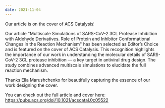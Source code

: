 ```yaml
---
date: 2021-11-04
---
```


Our article is on the cover of ACS Catalysis!

<!--more-->

Our article "Multiscale Simulations of SARS-CoV-2 3CL Protease Inhibition with Aldehyde Derivatives. Role of Protein and Inhibitor Conformational Changes in the Reaction Mechanism" has been selected as Editor’s Choice and is featured on the cover of ACS Catalysis. This recognition highlights the importance of our work in understanding the molecular details of SARS-CoV-2 3CL protease inhibition — a key target in antiviral drug design. The study combines advanced multiscale simulations to elucidate the full reaction mechanism.

Thanks Ella Marushchenko for beautifully capturing the essence of our work designing the cover.

You can check out the full article and cover here: https://pubs.acs.org/doi/10.1021/acscatal.0c05522
